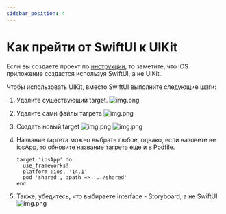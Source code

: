 ```yaml
---
sidebar_position: 4
---
```


# Как прейти от SwiftUI к UIKit

Если вы создаете проект по [инструкции](https://kotlinlang.org/docs/kmm-create-first-app.html), то заметите, что iOS приложение создастся используя SwiftUI, а не UIKit.

Чтобы использовать UIKit, вместо SwiftUI выполните следующие шаги: 
1. Удалите существующий target.
![img.png](media/delete-target.png)
   
1. Удалите сами файлы тагрета
![img.png](media/delete-target-files.png)

1. Создать новый target
![img.png](media/add-new-target-button.png)
![img.png](media/create-app.png)

1. Название таргета можно выбрать любое, однако, если назовете не iosApp, то обновите название тагрета еще и в Podfile.
    ```
    target 'iosApp' do
      use_frameworks!
      platform :ios, '14.1'
      pod 'shared', :path => '../shared'
    end
    ```
1. Также, убедитесь, что выбираете interface - Storyboard, а не SwiftUI.
![img.png](media/setup-target.png)